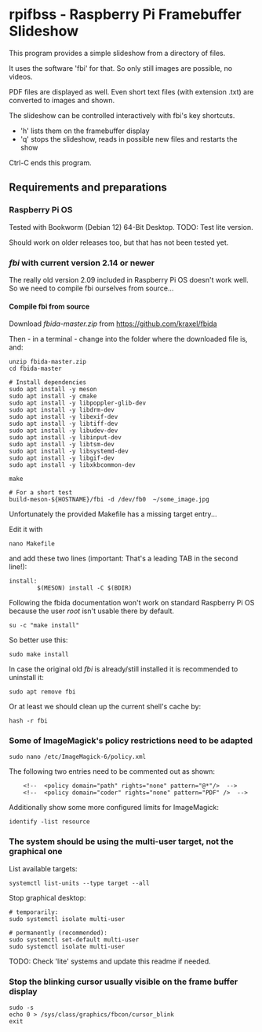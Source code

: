# rpifbss - Raspberry Pi Framebuffer Slideshow

This program provides a simple slideshow from a directory of files.

It uses the software 'fbi' for that.
So only still images are possible, no videos.

PDF files are displayed as well.
Even short text files (with extension .txt) are converted to images and shown.

The slideshow can be controlled interactively with fbi's key shortcuts.

  * 'h' lists them on the framebuffer display
  * 'q' stops the slideshow, reads in possible new files and restarts the show

Ctrl-C ends this program.


## Requirements and preparations

### Raspberry Pi OS

Tested with Bookworm (Debian 12) 64-Bit Desktop. TODO: Test lite version.

Should work on older releases too, but that has not been tested yet.


### *fbi* with current version 2.14 or newer

The really old version 2.09 included in Raspberry Pi OS doesn't work well.
So we need to compile fbi ourselves from source...

#### Compile fbi from source

Download *fbida-master.zip* from https://github.com/kraxel/fbida

Then - in a terminal - change into the folder where the downloaded file is, and:

```
unzip fbida-master.zip
cd fbida-master

# Install dependencies
sudo apt install -y meson
sudo apt install -y cmake
sudo apt install -y libpoppler-glib-dev
sudo apt install -y libdrm-dev
sudo apt install -y libexif-dev
sudo apt install -y libtiff-dev
sudo apt install -y libudev-dev
sudo apt install -y libinput-dev
sudo apt install -y libtsm-dev
sudo apt install -y libsystemd-dev
sudo apt install -y libgif-dev
sudo apt install -y libxkbcommon-dev

make

# For a short test
build-meson-${HOSTNAME}/fbi -d /dev/fb0  ~/some_image.jpg
```

Unfortunately the provided Makefile has a missing target entry...

Edit it with

```
nano Makefile
```

and add these two lines (important: That's a leading TAB in the second line!):

```
install:
        $(MESON) install -C $(BDIR)
```

Following the fbida documentation won't work on standard Raspberry Pi OS
because the user *root* isn't usable there by default.

```
su -c "make install"
```

So better use this:

```
sudo make install
```

In case the original old *fbi* is already/still installed it is recommended
to uninstall it:

```
sudo apt remove fbi
```

Or at least we should clean up the current shell's cache by:

```
hash -r fbi
```


### Some of ImageMagick's policy restrictions need to be adapted

```
sudo nano /etc/ImageMagick-6/policy.xml
```

The following two entries need to be commented out as shown:

```
    <!--  <policy domain="path" rights="none" pattern="@*"/>  -->
    <!--  <policy domain="coder" rights="none" pattern="PDF" />  -->
```

Additionally show some more configured limits for ImageMagick:

```
identify -list resource
```


### The system should be using the multi-user target, not the graphical one

List available targets:
```
systemctl list-units --type target --all
```

Stop graphical desktop:

```
# temporarily:
sudo systemctl isolate multi-user

# permanently (recommended):
sudo systemctl set-default multi-user
sudo systemctl isolate multi-user
```

TODO: Check 'lite' systems and update this readme if needed.


### Stop the blinking cursor usually visible on the frame buffer display

```
sudo -s
echo 0 > /sys/class/graphics/fbcon/cursor_blink
exit
```

